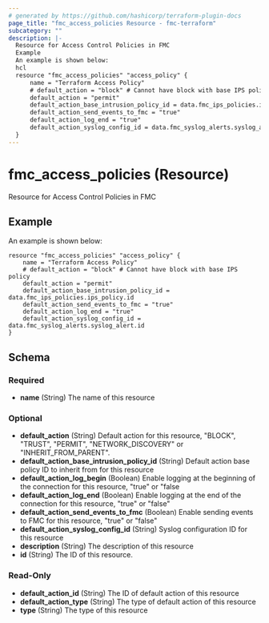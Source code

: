 ```yaml
---
# generated by https://github.com/hashicorp/terraform-plugin-docs
page_title: "fmc_access_policies Resource - fmc-terraform"
subcategory: ""
description: |-
  Resource for Access Control Policies in FMC
  Example
  An example is shown below:
  hcl
  resource "fmc_access_policies" "access_policy" {
      name = "Terraform Access Policy"
      # default_action = "block" # Cannot have block with base IPS policy
      default_action = "permit"
      default_action_base_intrusion_policy_id = data.fmc_ips_policies.ips_policy.id
      default_action_send_events_to_fmc = "true"
      default_action_log_end = "true"
      default_action_syslog_config_id = data.fmc_syslog_alerts.syslog_alert.id
  }
---
```


# fmc_access_policies (Resource)

Resource for Access Control Policies in FMC

## Example
An example is shown below: 
```hcl
resource "fmc_access_policies" "access_policy" {
    name = "Terraform Access Policy"
    # default_action = "block" # Cannot have block with base IPS policy
    default_action = "permit"
    default_action_base_intrusion_policy_id = data.fmc_ips_policies.ips_policy.id
    default_action_send_events_to_fmc = "true"
    default_action_log_end = "true"
    default_action_syslog_config_id = data.fmc_syslog_alerts.syslog_alert.id
}
```



<!-- schema generated by tfplugindocs -->
## Schema

### Required

- **name** (String) The name of this resource

### Optional

- **default_action** (String) Default action for this resource, "BLOCK", "TRUST", "PERMIT", "NETWORK_DISCOVERY" or "INHERIT_FROM_PARENT".
- **default_action_base_intrusion_policy_id** (String) Default action base policy ID to inherit from for this resource
- **default_action_log_begin** (Boolean) Enable logging at the beginning of the connection for this resource, "true" or "false
- **default_action_log_end** (Boolean) Enable logging at the end of the connection for this resource, "true" or "false"
- **default_action_send_events_to_fmc** (Boolean) Enable sending events to FMC for this resource, "true" or "false"
- **default_action_syslog_config_id** (String) Syslog configuration ID for this resource
- **description** (String) The description of this resource
- **id** (String) The ID of this resource.

### Read-Only

- **default_action_id** (String) The ID of default action of this resource
- **default_action_type** (String) The type of default action of this resource
- **type** (String) The type of this resource


